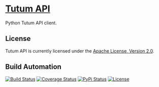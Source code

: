 # [Tutum API](http://tutum-api.hive.pt)

Python Tutum API client.

## License

Tutum API is currently licensed under the [Apache License, Version 2.0](http://www.apache.org/licenses/).

## Build Automation

[![Build Status](https://app.travis-ci.com/hivesolutions/tutum_api.svg?branch=master)](https://travis-ci.com/github/hivesolutions/tutum_api)
[![Coverage Status](https://coveralls.io/repos/hivesolutions/tutum_api/badge.svg?branch=master)](https://coveralls.io/r/hivesolutions/tutum_api?branch=master)
[![PyPi Status](https://img.shields.io/pypi/v/tutum_api.svg)](https://pypi.python.org/pypi/tutum_api)
[![License](https://img.shields.io/badge/license-Apache%202.0-blue.svg)](https://www.apache.org/licenses/)
